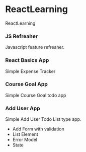 # ReactLearning
ReactLearning

### JS Refreaher

Javascript feature refreaher.

### React Basics App

Simple Expense Tracker

### Course Goal App

Simple Course Goal todo app

### Add User App

Simple Add User Todo List type app.
- Add Form with validation
- List Element
- Error Model
- State

